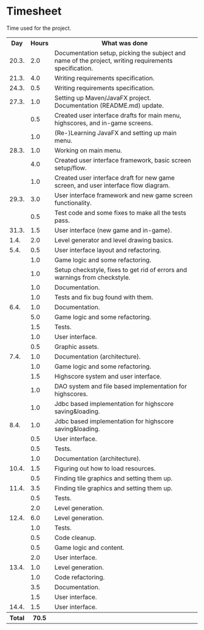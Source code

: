 # Timesheet

Time used for the project.

<table>
  <tr><th>Day</th><th>Hours</th><th>What was done</th></tr>
  <tr><td>20.3.</td><td> 2.0</td><td>Documentation setup, picking the subject and name of the project, writing requirements specification.</td></tr>
  <tr><td>21.3.</td><td> 4.0</td><td>Writing requirements specification.</td></tr>
  <tr><td>24.3.</td><td> 0.5</td><td>Writing requirements specification.</td></tr>
  <tr><td>27.3.</td><td> 1.0</td><td>Setting up Maven/JavaFX project. Documentation (README.md) update.</td></tr>
  <tr><td>     </td><td> 0.5</td><td>Created user interface drafts for main menu, highscores, and in-game screens.</td></tr>
  <tr><td>     </td><td> 1.0</td><td>(Re-)Learning JavaFX and setting up main menu.</td></tr>
  <tr><td>28.3.</td><td> 1.0</td><td>Working on main menu.</td></tr>
  <tr><td>     </td><td> 4.0</td><td>Created user interface framework, basic screen setup/flow.</td></tr>
  <tr><td>     </td><td> 1.0</td><td>Created user interface draft for new game screen, and user interface flow diagram.</td></tr>
  <tr><td>29.3.</td><td> 3.0</td><td>User interface framework and new game screen functionality.</td></tr>
  <tr><td>     </td><td> 0.5</td><td>Test code and some fixes to make all the tests pass.</td></tr>
  <tr><td>31.3.</td><td> 1.5</td><td>User interface (new game and in-game).</td></tr>
  <tr><td> 1.4.</td><td> 2.0</td><td>Level generator and level drawing basics.</td></tr>
  <tr><td> 5.4.</td><td> 0.5</td><td>User interface layout and refactoring.</td></tr>
  <tr><td>     </td><td> 1.0</td><td>Game logic and some refactoring.</td></tr>
  <tr><td>     </td><td> 1.0</td><td>Setup checkstyle, fixes to get rid of errors and warnings from checkstyle.</td></tr>
  <tr><td>     </td><td> 1.0</td><td>Documentation.</td></tr>
  <tr><td>     </td><td> 1.0</td><td>Tests and fix bug found with them.</td></tr>
  <tr><td> 6.4.</td><td> 1.0</td><td>Documentation.</td></tr>
  <tr><td>     </td><td> 5.0</td><td>Game logic and some refactoring.</td></tr>
  <tr><td>     </td><td> 1.5</td><td>Tests.</td></tr>
  <tr><td>     </td><td> 1.0</td><td>User interface.</td></tr>
  <tr><td>     </td><td> 0.5</td><td>Graphic assets.</td></tr>
  <tr><td> 7.4.</td><td> 1.0</td><td>Documentation (architecture).</td></tr>
  <tr><td>     </td><td> 1.0</td><td>Game logic and some refactoring.</td></tr>
  <tr><td>     </td><td> 1.5</td><td>Highscore system and user interface.</td></tr>
  <tr><td>     </td><td> 1.0</td><td>DAO system and file based implementation for highscores.</td></tr>
  <tr><td>     </td><td> 1.0</td><td>Jdbc based implementation for highscore saving&loading.</td></tr>
  <tr><td> 8.4.</td><td> 1.0</td><td>Jdbc based implementation for highscore saving&loading.</td></tr>
  <tr><td>     </td><td> 0.5</td><td>User interface.</td></tr>
  <tr><td>     </td><td> 0.5</td><td>Tests.</td></tr>
  <tr><td>     </td><td> 1.0</td><td>Documentation (architecture).</td></tr>
  <tr><td>10.4.</td><td> 1.5</td><td>Figuring out how to load resources.</td></tr>
  <tr><td>     </td><td> 0.5</td><td>Finding tile graphics and setting them up.</td></tr>
  <tr><td>11.4.</td><td> 3.5</td><td>Finding tile graphics and setting them up.</td></tr>
  <tr><td>     </td><td> 0.5</td><td>Tests.</td></tr>
  <tr><td>     </td><td> 2.0</td><td>Level generation.</td></tr>
  <tr><td>12.4.</td><td> 6.0</td><td>Level generation.</td></tr>
  <tr><td>     </td><td> 1.0</td><td>Tests.</td></tr>
  <tr><td>     </td><td> 0.5</td><td>Code cleanup.</td></tr>
  <tr><td>     </td><td> 0.5</td><td>Game logic and content.</td></tr>
  <tr><td>     </td><td> 2.0</td><td>User interface.</td></tr>
  <tr><td>13.4.</td><td> 1.0</td><td>Level generation.</td></tr>
  <tr><td>     </td><td> 1.0</td><td>Code refactoring.</td></tr>
  <tr><td>     </td><td> 3.5</td><td>Documentation.</td></tr>
  <tr><td>     </td><td> 1.5</td><td>User interface.</td></tr>
  <tr><td>14.4.</td><td> 1.5</td><td>User interface.</td></tr>
  <tr><th>Total</th><th>70.5</th><th></th></tr>
</table>
